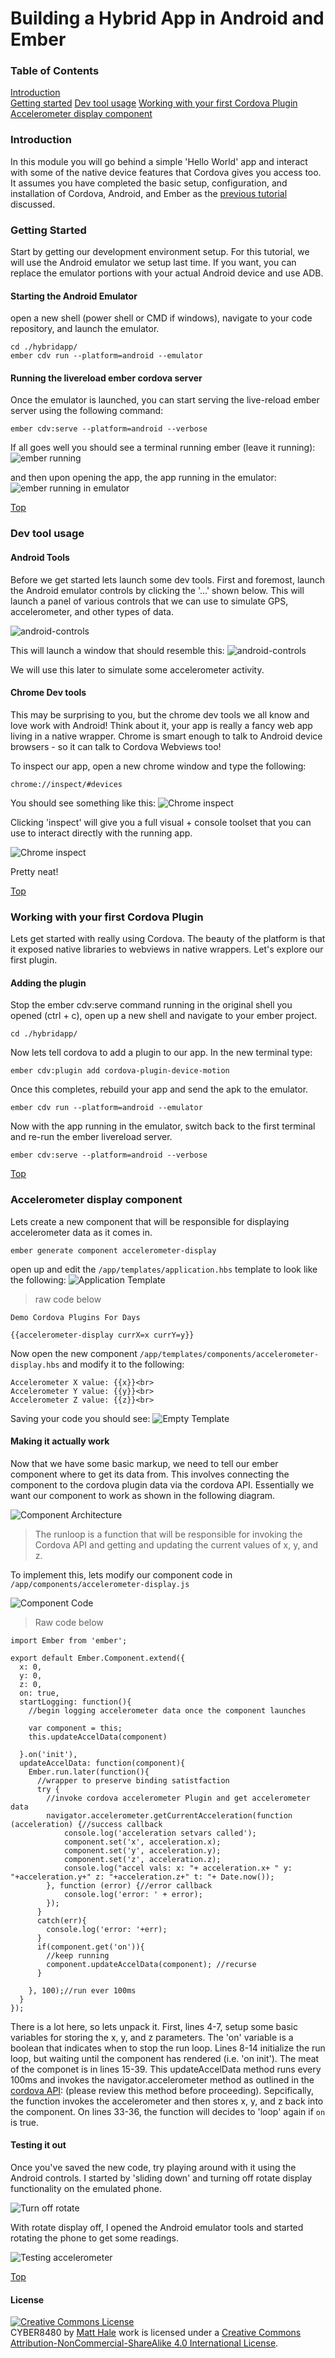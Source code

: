 # Building a Hybrid App in Android and Ember

### Table of Contents
[Introduction](#introduction)  
[Getting started](#getting-started)
[Dev tool usage](#dev-tool-usage)
[Working with your first Cordova Plugin](#working-with-your-first-cordova-plugin)
[Accelerometer display component](#accelerometer-display-component)


### Introduction
In this module you will go behind a simple 'Hello World' app and interact with some of the native device features that Cordova gives you access too. It assumes you have completed the basic setup, configuration, and installation of Cordova, Android, and Ember as the [previous tutorial](hybrid-app-tutorial.md) discussed. 

### Getting Started
Start by getting our development environment setup. For this tutorial, we will use the Android emulator we setup last time. If you want, you can replace the emulator portions with your actual Android device and use ADB.

#### Starting the Android Emulator
open a new shell (power shell or CMD if windows), navigate to your code repository, and launch the emulator.

```
cd ./hybridapp/
ember cdv run --platform=android --emulator
```
#### Running the livereload ember cordova server
Once the emulator is launched, you can start serving the live-reload ember server using the following command:

```
ember cdv:serve --platform=android --verbose
```

If all goes well you should see a terminal running ember (leave it running):
![ember running](hybrid-app-tutorial-part2/ember-server-running.png)

and then upon opening the app, the app running in the emulator:
![ember running in emulator](hybrid-app-tutorial-part2/ember-server-running2.png)

[Top](#table-of-contents)

### Dev tool usage

#### Android Tools
Before we get started lets launch some dev tools. First and foremost, launch the Android emulator controls by clicking the '...' shown below. This will launch a panel of various controls that we can use to simulate GPS, accelerometer, and other types of data.

![android-controls](hybrid-app-tutorial-part2/android-controls.png)

This will launch a window that should resemble this:
![android-controls](hybrid-app-tutorial-part2/android-controls2.png)

We will use this later to simulate some accelerometer activity.

#### Chrome Dev tools 
This may be surprising to you, but the chrome dev tools we all know and love work with Android! Think about it, your app is really a fancy web app living in a native wrapper. Chrome is smart enough to talk to Android device browsers - so it can talk to Cordova Webviews too!

To inspect our app, open a new chrome window and type the following:
```
chrome://inspect/#devices
```

You should see something like this:
![Chrome inspect](hybrid-app-tutorial-part2/chrome-inspect.png)

Clicking 'inspect' will give you a full visual + console toolset that you can use to interact directly with the running app.

![Chrome inspect](hybrid-app-tutorial-part2/chrome-inspect2.png)

Pretty neat!

[Top](#table-of-contents)

### Working with your first Cordova Plugin
Lets get started with really using Cordova. The beauty of the platform is that it exposed native libraries to webviews in native wrappers. Let's explore our first plugin. 

#### Adding the plugin
Stop the ember cdv:serve command running in the original shell you opened (ctrl + c), open up a new shell and navigate to your ember project.

```
cd ./hybridapp/
```

Now lets tell cordova to add a plugin to our app. In the new terminal type:

```
ember cdv:plugin add cordova-plugin-device-motion
```
Once this completes, rebuild your app and send the apk to the emulator.

```
ember cdv run --platform=android --emulator
```

Now with the app running in the emulator, switch back to the first terminal and re-run the ember livereload server.
```
ember cdv:serve --platform=android --verbose
```

[Top](#table-of-contents)

### Accelerometer display component
Lets create a new component that will be responsible for displaying accelerometer data as it comes in.
```
ember generate component accelerometer-display
```

open up and edit the ```/app/templates/application.hbs``` template to look like the following:
![Application Template](hybrid-app-tutorial-part2/application-template.png)
> raw code below

```
Demo Cordova Plugins For Days

{{accelerometer-display currX=x currY=y}}

```
Now open the new component ```/app/templates/components/accelerometer-display.hbs``` and modify it to the following:

```
Accelerometer X value: {{x}}<br>
Accelerometer Y value: {{y}}<br>
Accelerometer Z value: {{z}}<br>
```

Saving your code you should see:
![Empty Template](hybrid-app-tutorial-part2/template-only.png)

#### Making it actually work
Now that we have some basic markup, we need to tell our ember component where to get its data from. This involves connecting the component to the cordova plugin data via the cordova API. Essentially we want our component to work as shown in the following diagram.

![Component Architecture](hybrid-app-tutorial-part2/component-architecture.png)
> The runloop is a function that will be responsible for invoking the Cordova API and getting and updating the current values of x, y, and z.

To implement this, lets modify our component code in ```/app/components/accelerometer-display.js```

![Component Code](hybrid-app-tutorial-part2/accelerometer-display-component-code.png)
> Raw code below

```
import Ember from 'ember';

export default Ember.Component.extend({
  x: 0,
  y: 0,
  z: 0,
  on: true,
  startLogging: function(){
    //begin logging accelerometer data once the component launches

    var component = this;
    this.updateAccelData(component)
    
  }.on('init'),
  updateAccelData: function(component){
    Ember.run.later(function(){
      //wrapper to preserve binding satistfaction
      try {
        //invoke cordova accelerometer Plugin and get accelerometer data
        navigator.accelerometer.getCurrentAcceleration(function (acceleration) {//success callback
            console.log('acceleration setvars called');
            component.set('x', acceleration.x);
            component.set('y', acceleration.y);
            component.set('z', acceleration.z);
            console.log("accel vals: x: "+ acceleration.x+ " y: "+acceleration.y+" z: "+acceleration.z+" t: "+ Date.now());
        }, function (error) {//error callback
            console.log('error: ' + error);
        });
      }
      catch(err){
        console.log('error: '+err);
      }
      if(component.get('on')){
        //keep running
        component.updateAccelData(component); //recurse
      }

    }, 100);//run ever 100ms
  }
});
```

There is a lot here, so lets unpack it. First, lines 4-7, setup some basic variables for storing the x, y, and z parameters. The 'on' variable is a boolean that indicates when to stop the run loop. Lines 8-14 initialize the run loop, but waiting until the component has rendered (i.e. 'on init'). The meat of the componet is in lines 15-39. This updateAccelData method runs every 100ms and invokes the navigator.accelerometer method as outlined in the [cordova API](https://cordova.apache.org/docs/en/latest/reference/cordova-plugin-device-motion/index.html#navigatoraccelerometergetcurrentacceleration): (please review this method before proceeding). Sepcifically, the function invokes the accelerometer and then stores x, y, and z back into the component. On lines 33-36, the function will decides to 'loop' again if ```on``` is true. 

#### Testing it out
Once you've saved the new code, try playing around with it using the Android controls. I started by 'sliding down' and turning off rotate display functionality on the emulated phone.

![Turn off rotate](hybrid-app-tutorial-part2/turn-off-rotate.png)

With rotate display off, I opened the Android emulator tools and started rotating the phone to get some readings.

![Testing accelerometer](hybrid-app-tutorial-part2/android-rotate-capture.gif)

[Top](#table-of-contents)

#### License
<a rel="license" href="http://creativecommons.org/licenses/by-nc-sa/4.0/"><img alt="Creative Commons License" style="border-width:0" src="https://i.creativecommons.org/l/by-nc-sa/4.0/88x31.png" /></a><br /><span xmlns:dct="http://purl.org/dc/terms/" property="dct:title">CYBER8480</span> by <a xmlns:cc="http://creativecommons.org/ns#" href="http://faculty.ist.unomaha.edu/mlhale" property="cc:attributionName" rel="cc:attributionURL">Matt Hale</a> work is licensed under a <a rel="license" href="http://creativecommons.org/licenses/by-nc-sa/4.0/">Creative Commons Attribution-NonCommercial-ShareAlike 4.0 International License</a>.